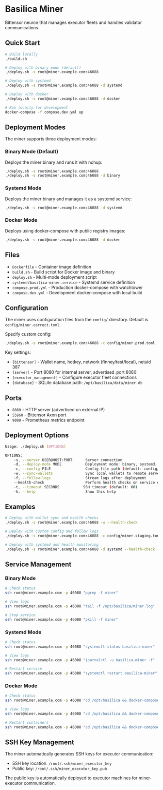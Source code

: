 # Basilica Miner

Bittensor neuron that manages executor fleets and handles validator communications.

## Quick Start

```bash
# Build locally
./build.sh

# Deploy with binary mode (default)
./deploy.sh -s root@miner.example.com:46088

# Deploy with systemd
./deploy.sh -s root@miner.example.com:46088 -d systemd

# Deploy with docker
./deploy.sh -s root@miner.example.com:46088 -d docker

# Run locally for development
docker-compose -f compose.dev.yml up
```

## Deployment Modes

The miner supports three deployment modes:

### Binary Mode (Default)

Deploys the miner binary and runs it with nohup:

```bash
./deploy.sh -s root@miner.example.com:46088
./deploy.sh -s root@miner.example.com:46088 -d binary
```

### Systemd Mode

Deploys the miner binary and manages it as a systemd service:

```bash
./deploy.sh -s root@miner.example.com:46088 -d systemd
```

### Docker Mode

Deploys using docker-compose with public registry images:

```bash
./deploy.sh -s root@miner.example.com:46088 -d docker
```

## Files

- `Dockerfile` - Container image definition
- `build.sh` - Build script for Docker image and binary
- `deploy.sh` - Multi-mode deployment script
- `systemd/basilica-miner.service` - Systemd service definition
- `compose.prod.yml` - Production docker-compose with watchtower
- `compose.dev.yml` - Development docker-compose with local build

## Configuration

The miner uses configuration files from the `config/` directory. Default is `config/miner.correct.toml`.

Specify custom config:

```bash
./deploy.sh -s root@miner.example.com:46088 -c config/miner.prod.toml
```

Key settings:

- `[bittensor]` - Wallet name, hotkey, network (finney/test/local), netuid 387
- `[server]` - Port 8080 for internal server, advertised_port 8080
- `[executor_management]` - Configure executor fleet connections
- `[database]` - SQLite database path: `/opt/basilica/data/miner.db`

## Ports

- `8080` - HTTP server (advertised on external IP)
- `55960` - Bittensor Axon port
- `9090` - Prometheus metrics endpoint

## Deployment Options

```bash
Usage: ./deploy.sh [OPTIONS]

OPTIONS:
    -s, --server USER@HOST:PORT      Server connection
    -d, --deploy-mode MODE           Deployment mode: binary, systemd, docker (default: binary)
    -c, --config FILE                Config file path (default: config/miner.correct.toml)
    -w, --sync-wallets               Sync local wallets to remote server
    -f, --follow-logs                Stream logs after deployment
    --health-check                   Perform health checks on service endpoints
    -t, --timeout SECONDS           SSH timeout (default: 60)
    -h, --help                       Show this help
```

## Examples

```bash
# Deploy with wallet sync and health checks
./deploy.sh -s root@miner.example.com:46088 -w --health-check

# Deploy with custom config and follow logs
./deploy.sh -s root@miner.example.com:46088 -c config/miner.staging.toml -f

# Deploy with systemd and health monitoring
./deploy.sh -s root@miner.example.com:46088 -d systemd --health-check -f
```

## Service Management

### Binary Mode

```bash
# Check status
ssh root@miner.example.com -p 46088 "pgrep -f miner"

# View logs
ssh root@miner.example.com -p 46088 "tail -f /opt/basilica/miner.log"

# Stop service
ssh root@miner.example.com -p 46088 "pkill -f miner"
```

### Systemd Mode

```bash
# Check status
ssh root@miner.example.com -p 46088 "systemctl status basilica-miner"

# View logs
ssh root@miner.example.com -p 46088 "journalctl -u basilica-miner -f"

# Restart service
ssh root@miner.example.com -p 46088 "systemctl restart basilica-miner"
```

### Docker Mode

```bash
# Check status
ssh root@miner.example.com -p 46088 "cd /opt/basilica && docker-compose ps"

# View logs
ssh root@miner.example.com -p 46088 "cd /opt/basilica && docker-compose logs -f"

# Restart containers
ssh root@miner.example.com -p 46088 "cd /opt/basilica && docker-compose restart"
```

## SSH Key Management

The miner automatically generates SSH keys for executor communication:

- SSH key location: `/root/.ssh/miner_executor_key`
- Public key: `/root/.ssh/miner_executor_key.pub`

The public key is automatically deployed to executor machines for miner-executor communication.
